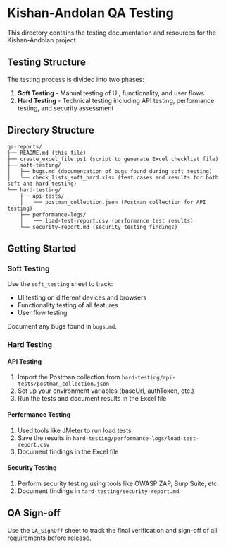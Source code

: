 # Kishan-Andolan QA Testing

This directory contains the testing documentation and resources for the Kishan-Andolan project.

## Testing Structure

The testing process is divided into two phases:

1. **Soft Testing** - Manual testing of UI, functionality, and user flows
2. **Hard Testing** - Technical testing including API testing, performance testing, and security assessment

## Directory Structure

```
qa-reports/
├── README.md (this file)
├── create_excel_file.ps1 (script to generate Excel checklist file)
├── soft-testing/
│   ├── bugs.md (documentation of bugs found during soft testing)
│   └── check_lists_soft_hard.xlsx (test cases and results for both soft and hard testing)
└── hard-testing/
    ├── api-tests/
    │   └── postman_collection.json (Postman collection for API testing)
    ├── performance-logs/
    │   └── load-test-report.csv (performance test results)
    └── security-report.md (security testing findings)
```

## Getting Started

### Soft Testing

Use the `soft_testing` sheet to track:
- UI testing on different devices and browsers
- Functionality testing of all features
- User flow testing

Document any bugs found in `bugs.md`.

### Hard Testing

#### API Testing
1. Import the Postman collection from `hard-testing/api-tests/postman_collection.json`
2. Set up your environment variables (baseUrl, authToken, etc.)
3. Run the tests and document results in the Excel file

#### Performance Testing
1. Used tools like JMeter to run load tests
2. Save the results in `hard-testing/performance-logs/load-test-report.csv`
3. Document findings in the Excel file

#### Security Testing
1. Perform security testing using tools like OWASP ZAP, Burp Suite, etc.
2. Document findings in `hard-testing/security-report.md`

## QA Sign-off

Use the `QA_SignOff` sheet to track the final verification and sign-off of all requirements before release. 